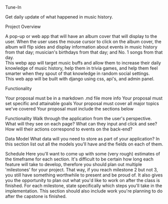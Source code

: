 Tune-In

Get daily update of what happened in music history.

Project Overview

A pop-up or web app that will have an album cover that will display to the user.  When the user uses the mouse cursor to click on the album cover, the album will flip sides and display information about events in music history from that day; musician's birthdays from that day; and No. 1 songs from that day.  
This webp app will target music buffs and allow them to increase their daily knowledge of music history, help them in trivia games, and help them feel smarter when they spout of that knowledge in random social settings.  
This web app will be built with django using css, api's, and admin panel.   

Functionality



Your proposal must be in a markdown .md file more info
Your proposal must set specific and attainable goals
Your proposal must cover all major topics we've covered
Your proposal must include the sections below

Functionality
Walk through the application from the user's perspective. What will they see on each page? What can they input and click and see? How will their actions correspond to events on the back-end?

Data Model
What data will you need to store as part of your application? In this section list out all the models you'll have and the fields on each of them.

Schedule
Here you'll want to come up with some (very rough) estimates of the timeframe for each section. It's difficult to be certain how long each feature will take to develop, therefore you should plan out multiple 'milestones' for your project. That way, if you reach milestone 2 but not 3, you still have something worthwhile to present and be proud of. It also gives you the opportunity to plan out what you'd like to work on after the class is finished. For each milestone, state specifically which steps you'll take in the implementation. This section should also include work you're planning to do after the capstone is finished.
